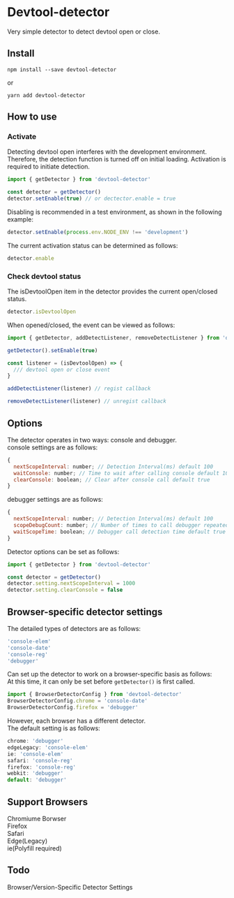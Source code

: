 # Devtool-detector

Very simple detector to detect devtool open or close.  

## Install
```
npm install --save devtool-detector
```
or
```
yarn add devtool-detector
```

## How to use

### Activate

Detecting devtool open interferes with the development environment.  
Therefore, the detection function is turned off on initial loading. Activation is required to initiate detection.

```js
import { getDetector } from 'devtool-detector'

const detector = getDetector()
detector.setEnable(true) // or dectector.enable = true
```

Disabling is recommended in a test environment, as shown in the following example:

```js
detector.setEnable(process.env.NODE_ENV !== 'development')
```

The current activation status can be determined as follows:

```js
detector.enable
```

### Check devtool status

The isDevtoolOpen item in the detector provides the current open/closed status.

```js
detector.isDevtoolOpen
```

When opened/closed, the event can be viewed as follows:

```js
import { getDetector, addDetectListener, removeDetectListener } from 'devtool-detector'

getDetector().setEnable(true)

const listener = (isDevtoolOpen) => {
  /// devtool open or close event
}

addDetectListener(listener) // regist callback

removeDetectListener(listener) // unregist callback
```

## Options

The detector operates in two ways: console and debugger.  
console settings are as follows:
```js
{
  nextScopeInterval: number; // Detection Interval(ms) default 100
  waitConsole: number; // Time to wait after calling console default 10
  clearConsole: boolean; // Clear after console call default true
}
```

debugger settings are as follows:
```js
{
  nextScopeInterval: number; // Detection Interval(ms) default 100
  scopeDebugCount: number; // Number of times to call debugger repeatedly default 10
  waitScopeTime: boolean; // Debugger call detection time default true
}
```

Detector options can be set as follows:
```js
import { getDetector } from 'devtool-detector'

const detector = getDetector()
detector.setting.nextScopeInterval = 1000
detector.setting.clearConsole = false
```

## Browser-specific detector settings
The detailed types of detectors are as follows:
```js
'console-elem'
'console-date'
'console-reg'
'debugger'
```
Can set up the detector to work on a browser-specific basis as follows:  
At this time, it can only be set before `getDetector()` is first called.
```js
import { BrowserDetectorConfig } from 'devtool-detector'
BrowserDetectorConfig.chrome = 'console-date'
BrowserDetectorConfig.firefox = 'debugger'
```
However, each browser has a different detector.  
The default setting is as follows:
```js
chrome: 'debugger'
edgeLegacy: 'console-elem'
ie: 'console-elem'
safari: 'console-reg'
firefox: 'console-reg'
webkit: 'debugger'
default: 'debugger'
```
## Support Browsers
Chromiume Borwser  
Firefox  
Safari  
Edge(Legacy)  
ie(Polyfill required)
## Todo
Browser/Version-Specific Detector Settings